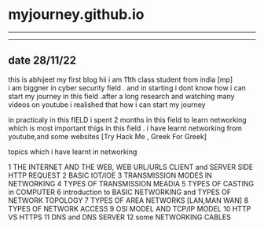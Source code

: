 # myjourney.github.io

________________________________________________________________________________________________________________________________________________________________________________________________________________________________________________________________________________________________________________________________


------------------
 date 28/11/22 
------------------

this is abhijeet my first blog 
hii i am 11th class student from india [mp]  
i am biggner in cyber security field . and in starting i dont know how i can start my journey in this field .after a long research and watching many videos on youtube i realished that how i can start my journey

in practicaly in this fIELD i spent 2 months in this field to learn networking which is most important thigs in this field .
i have learnt networking from youtube,and some websites [Try Hack Me , Greek For Greek]

topics which i have learnt in networking 

1  THE INTERNET AND THE WEB, WEB URL/URLS CLIENT and SERVER SIDE HTTP REQUEST
2 BASIC IOT/IOE
3 TRANSMISSION MODES IN NETWORKING 
4 TYPES OF TRANSMISSION MEADIA 
5 TYPES OF CASTING in COMPUTER 
6 introduction to BASIC NETWORKING and TYPES OF NETWORK TOPOLOGY
7 TYPES OF AREA NETWORKS  [LAN,MAN WAN]
8 TYPES OF NETWORK ACCESS
9 OSI MODEL AND TCP/IP MODEL 
10 HTTP VS HTTPS
11 DNS and DNS SERVER
12 some NETWORKING CABLES
